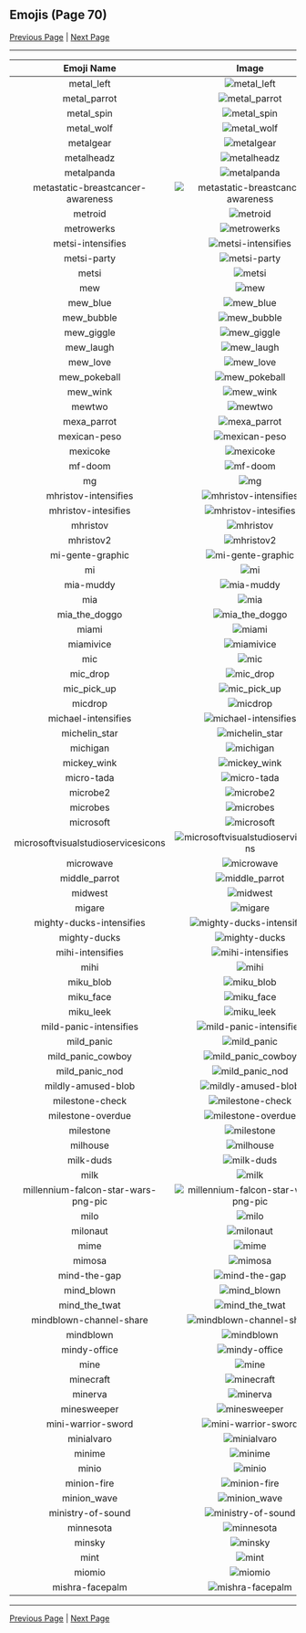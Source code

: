 
## Emojis (Page 70)

[Previous Page](/docs/hc/page-m-0069.md)
  | [Next Page](/docs/hc/page-m-0071.md)

<hr />

|Emoji Name|Image|
| :-: | :-: |
|metal_left| ![metal_left](/emojis/hc/metal_left.png)|
|metal_parrot| ![metal_parrot](/emojis/hc/metal_parrot.gif)|
|metal_spin| ![metal_spin](/emojis/hc/metal_spin.gif)|
|metal_wolf| ![metal_wolf](/emojis/hc/metal_wolf.png)|
|metalgear| ![metalgear](/emojis/hc/metalgear.png)|
|metalheadz| ![metalheadz](/emojis/hc/metalheadz.jpg)|
|metalpanda| ![metalpanda](/emojis/hc/metalpanda.jpg)|
|metastatic-breastcancer-awareness| ![metastatic-breastcancer-awareness](/emojis/hc/metastatic-breastcancer-awareness.gif)|
|metroid| ![metroid](/emojis/hc/metroid.png)|
|metrowerks| ![metrowerks](/emojis/hc/metrowerks.png)|
|metsi-intensifies| ![metsi-intensifies](/emojis/hc/metsi-intensifies.gif)|
|metsi-party| ![metsi-party](/emojis/hc/metsi-party.gif)|
|metsi| ![metsi](/emojis/hc/metsi.png)|
|mew| ![mew](/emojis/hc/mew.png)|
|mew_blue| ![mew_blue](/emojis/hc/mew_blue.gif)|
|mew_bubble| ![mew_bubble](/emojis/hc/mew_bubble.gif)|
|mew_giggle| ![mew_giggle](/emojis/hc/mew_giggle.png)|
|mew_laugh| ![mew_laugh](/emojis/hc/mew_laugh.gif)|
|mew_love| ![mew_love](/emojis/hc/mew_love.png)|
|mew_pokeball| ![mew_pokeball](/emojis/hc/mew_pokeball.gif)|
|mew_wink| ![mew_wink](/emojis/hc/mew_wink.png)|
|mewtwo| ![mewtwo](/emojis/hc/mewtwo.png)|
|mexa_parrot| ![mexa_parrot](/emojis/hc/mexa_parrot.gif)|
|mexican-peso| ![mexican-peso](/emojis/hc/mexican-peso.jpg)|
|mexicoke| ![mexicoke](/emojis/hc/mexicoke.png)|
|mf-doom| ![mf-doom](/emojis/hc/mf-doom.png)|
|mg| ![mg](/emojis/hc/mg.png)|
|mhristov-intensifies| ![mhristov-intensifies](/emojis/hc/mhristov-intensifies.gif)|
|mhristov-intesifies| ![mhristov-intesifies](/emojis/hc/mhristov-intesifies.gif)|
|mhristov| ![mhristov](/emojis/hc/mhristov.png)|
|mhristov2| ![mhristov2](/emojis/hc/mhristov2.png)|
|mi-gente-graphic| ![mi-gente-graphic](/emojis/hc/mi-gente-graphic.png)|
|mi| ![mi](/emojis/hc/mi.png)|
|mia-muddy| ![mia-muddy](/emojis/hc/mia-muddy.png)|
|mia| ![mia](/emojis/hc/mia.jpg)|
|mia_the_doggo| ![mia_the_doggo](/emojis/hc/mia_the_doggo.png)|
|miami| ![miami](/emojis/hc/miami.png)|
|miamivice| ![miamivice](/emojis/hc/miamivice.png)|
|mic| ![mic](/emojis/hc/mic.png)|
|mic_drop| ![mic_drop](/emojis/hc/mic_drop.gif)|
|mic_pick_up| ![mic_pick_up](/emojis/hc/mic_pick_up.gif)|
|micdrop| ![micdrop](/emojis/hc/micdrop.jpg)|
|michael-intensifies| ![michael-intensifies](/emojis/hc/michael-intensifies.gif)|
|michelin_star| ![michelin_star](/emojis/hc/michelin_star.png)|
|michigan| ![michigan](/emojis/hc/michigan.png)|
|mickey_wink| ![mickey_wink](/emojis/hc/mickey_wink.gif)|
|micro-tada| ![micro-tada](/emojis/hc/micro-tada.png)|
|microbe2| ![microbe2](/emojis/hc/microbe2.png)|
|microbes| ![microbes](/emojis/hc/microbes.png)|
|microsoft| ![microsoft](/emojis/hc/microsoft.png)|
|microsoftvisualstudioservicesicons| ![microsoftvisualstudioservicesicons](/emojis/hc/microsoftvisualstudioservicesicons.png)|
|microwave| ![microwave](/emojis/hc/microwave.jpg)|
|middle_parrot| ![middle_parrot](/emojis/hc/middle_parrot.gif)|
|midwest| ![midwest](/emojis/hc/midwest.png)|
|migare| ![migare](/emojis/hc/migare.gif)|
|mighty-ducks-intensifies| ![mighty-ducks-intensifies](/emojis/hc/mighty-ducks-intensifies.gif)|
|mighty-ducks| ![mighty-ducks](/emojis/hc/mighty-ducks.png)|
|mihi-intensifies| ![mihi-intensifies](/emojis/hc/mihi-intensifies.gif)|
|mihi| ![mihi](/emojis/hc/mihi.png)|
|miku_blob| ![miku_blob](/emojis/hc/miku_blob.png)|
|miku_face| ![miku_face](/emojis/hc/miku_face.png)|
|miku_leek| ![miku_leek](/emojis/hc/miku_leek.png)|
|mild-panic-intensifies| ![mild-panic-intensifies](/emojis/hc/mild-panic-intensifies.gif)|
|mild_panic| ![mild_panic](/emojis/hc/mild_panic.png)|
|mild_panic_cowboy| ![mild_panic_cowboy](/emojis/hc/mild_panic_cowboy.png)|
|mild_panic_nod| ![mild_panic_nod](/emojis/hc/mild_panic_nod.gif)|
|mildly-amused-blob| ![mildly-amused-blob](/emojis/hc/mildly-amused-blob.png)|
|milestone-check| ![milestone-check](/emojis/hc/milestone-check.png)|
|milestone-overdue| ![milestone-overdue](/emojis/hc/milestone-overdue.png)|
|milestone| ![milestone](/emojis/hc/milestone.png)|
|milhouse| ![milhouse](/emojis/hc/milhouse.png)|
|milk-duds| ![milk-duds](/emojis/hc/milk-duds.png)|
|milk| ![milk](/emojis/hc/milk.png)|
|millennium-falcon-star-wars-png-pic| ![millennium-falcon-star-wars-png-pic](/emojis/hc/millennium-falcon-star-wars-png-pic.png)|
|milo| ![milo](/emojis/hc/milo.png)|
|milonaut| ![milonaut](/emojis/hc/milonaut.png)|
|mime| ![mime](/emojis/hc/mime.png)|
|mimosa| ![mimosa](/emojis/hc/mimosa.png)|
|mind-the-gap| ![mind-the-gap](/emojis/hc/mind-the-gap.png)|
|mind_blown| ![mind_blown](/emojis/hc/mind_blown.gif)|
|mind_the_twat| ![mind_the_twat](/emojis/hc/mind_the_twat.png)|
|mindblown-channel-share| ![mindblown-channel-share](/emojis/hc/mindblown-channel-share.gif)|
|mindblown| ![mindblown](/emojis/hc/mindblown.gif)|
|mindy-office| ![mindy-office](/emojis/hc/mindy-office.png)|
|mine| ![mine](/emojis/hc/mine.gif)|
|minecraft| ![minecraft](/emojis/hc/minecraft.png)|
|minerva| ![minerva](/emojis/hc/minerva.jpg)|
|minesweeper| ![minesweeper](/emojis/hc/minesweeper.png)|
|mini-warrior-sword| ![mini-warrior-sword](/emojis/hc/mini-warrior-sword.gif)|
|minialvaro| ![minialvaro](/emojis/hc/minialvaro.png)|
|minime| ![minime](/emojis/hc/minime.png)|
|minio| ![minio](/emojis/hc/minio.png)|
|minion-fire| ![minion-fire](/emojis/hc/minion-fire.jpg)|
|minion_wave| ![minion_wave](/emojis/hc/minion_wave.png)|
|ministry-of-sound| ![ministry-of-sound](/emojis/hc/ministry-of-sound.png)|
|minnesota| ![minnesota](/emojis/hc/minnesota.png)|
|minsky| ![minsky](/emojis/hc/minsky.png)|
|mint| ![mint](/emojis/hc/mint.png)|
|miomio| ![miomio](/emojis/hc/miomio.png)|
|mishra-facepalm| ![mishra-facepalm](/emojis/hc/mishra-facepalm.png)|

<hr/>

[Previous Page](/docs/hc/page-m-0069.md)
  | [Next Page](/docs/hc/page-m-0071.md)